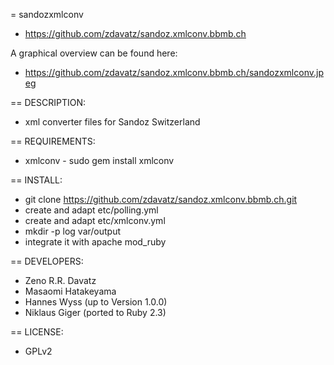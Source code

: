 = sandozxmlconv

* https://github.com/zdavatz/sandoz.xmlconv.bbmb.ch

A graphical overview can be found here:

* https://github.com/zdavatz/sandoz.xmlconv.bbmb.ch/sandozxmlconv.jpeg

== DESCRIPTION:

* xml converter files for Sandoz Switzerland

== REQUIREMENTS:

* xmlconv - sudo gem install xmlconv

== INSTALL:

* git clone https://github.com/zdavatz/sandoz.xmlconv.bbmb.ch.git
* create and adapt etc/polling.yml
* create and adapt etc/xmlconv.yml
* mkdir -p log var/output
* integrate it with apache mod_ruby


== DEVELOPERS:

* Zeno R.R. Davatz
* Masaomi Hatakeyama
* Hannes Wyss (up to Version 1.0.0)
* Niklaus Giger (ported to Ruby 2.3)

== LICENSE:

* GPLv2
